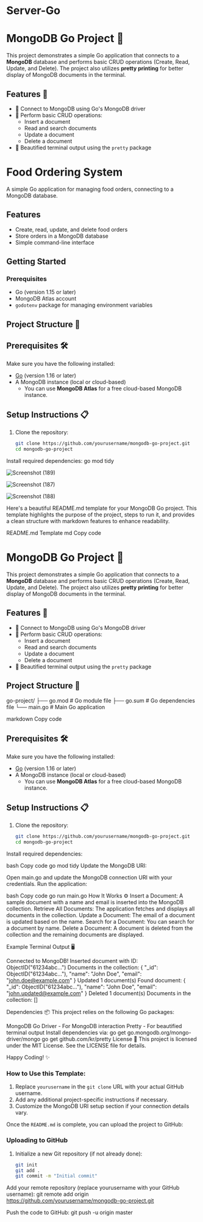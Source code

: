 # Server-Go
# MongoDB Go Project 🚀

This project demonstrates a simple Go application that connects to a **MongoDB** database and performs basic CRUD operations (Create, Read, Update, and Delete). The project also utilizes **pretty printing** for better display of MongoDB documents in the terminal.

## Features 🎯

- 🌟 Connect to MongoDB using Go's MongoDB driver
- 🔄 Perform basic CRUD operations:
  - Insert a document
  - Read and search documents
  - Update a document
  - Delete a document
- 🎨 Beautified terminal output using the `pretty` package

# Food Ordering System

A simple Go application for managing food orders, connecting to a MongoDB database.

## Features

- Create, read, update, and delete food orders
- Store orders in a MongoDB database
- Simple command-line interface

## Getting Started

### Prerequisites

- Go (version 1.15 or later)
- MongoDB Atlas account
- `godotenv` package for managing environment variables


## Project Structure 📂

## Prerequisites 🛠️

Make sure you have the following installed:

- [Go](https://golang.org/doc/install) (version 1.16 or later)
- A MongoDB instance (local or cloud-based)
  - You can use **MongoDB Atlas** for a free cloud-based MongoDB instance.
  
## Setup Instructions 📋

1. Clone the repository:
   ```bash
   git clone https://github.com/yourusername/mongodb-go-project.git
   cd mongodb-go-project

Install required dependencies: go mod tidy



![Screenshot (189)](https://github.com/user-attachments/assets/18f03c37-b5cf-46c6-ab53-bdfcd5037a09)



![Screenshot (187)](https://github.com/user-attachments/assets/29e24889-5e54-47cf-b3f1-430a6f5df81b)


![Screenshot (188)](https://github.com/user-attachments/assets/a0aa5a04-311e-4c2e-b588-da96d1e8b2dc)



Here's a beautiful README.md template for your MongoDB Go project. This template highlights the purpose of the project, steps to run it, and provides a clean structure with markdown features to enhance readability.

README.md Template
md
Copy code
# MongoDB Go Project 🚀

This project demonstrates a simple Go application that connects to a **MongoDB** database and performs basic CRUD operations (Create, Read, Update, and Delete). The project also utilizes **pretty printing** for better display of MongoDB documents in the terminal.

## Features 🎯

- 🌟 Connect to MongoDB using Go's MongoDB driver
- 🔄 Perform basic CRUD operations:
  - Insert a document
  - Read and search documents
  - Update a document
  - Delete a document
- 🎨 Beautified terminal output using the `pretty` package

## Project Structure 📂

go-project/ ├── go.mod # Go module file ├── go.sum # Go dependencies file └── main.go # Main Go application

markdown
Copy code

## Prerequisites 🛠️

Make sure you have the following installed:

- [Go](https://golang.org/doc/install) (version 1.16 or later)
- A MongoDB instance (local or cloud-based)
  - You can use **MongoDB Atlas** for a free cloud-based MongoDB instance.
  
## Setup Instructions 📋

1. Clone the repository:
   ```bash
   git clone https://github.com/yourusername/mongodb-go-project.git
   cd mongodb-go-project
Install required dependencies:

bash
Copy code
go mod tidy
Update the MongoDB URI:

Open main.go and update the MongoDB connection URI with your credentials.
Run the application:

bash
Copy code
go run main.go
How It Works ⚙️
Insert a Document: A sample document with a name and email is inserted into the MongoDB collection.
Retrieve All Documents: The application fetches and displays all documents in the collection.
Update a Document: The email of a document is updated based on the name.
Search for a Document: You can search for a document by name.
Delete a Document: A document is deleted from the collection and the remaining documents are displayed.

Example Terminal Output 🖥️

Connected to MongoDB!
Inserted document with ID: ObjectID("61234abc...")
Documents in the collection:
{
    "_id": ObjectID("61234abc..."),
    "name": "John Doe",
    "email": "john.doe@example.com"
}
Updated 1 document(s)
Found document:
{
    "_id": ObjectID("61234abc..."),
    "name": "John Doe",
    "email": "john.updated@example.com"
}
Deleted 1 document(s)
Documents in the collection: []

Dependencies 📦
This project relies on the following Go packages:

MongoDB Go Driver - For MongoDB interaction
Pretty - For beautified terminal output
Install dependencies via:
go get go.mongodb.org/mongo-driver/mongo
go get github.com/kr/pretty
License 📝
This project is licensed under the MIT License. See the LICENSE file for details.

Happy Coding! ✨

### How to Use this Template:
1. Replace `yourusername` in the `git clone` URL with your actual GitHub username.
2. Add any additional project-specific instructions if necessary.
3. Customize the MongoDB URI setup section if your connection details vary.

Once the `README.md` is complete, you can upload the project to GitHub:

### Uploading to GitHub
1. Initialize a new Git repository (if not already done):
   ```bash
   git init
   git add .
   git commit -m "Initial commit"

Add your remote repository (replace yourusername with your GitHub username):
git remote add origin https://github.com/yourusername/mongodb-go-project.git


Push the code to GitHub:
git push -u origin master

